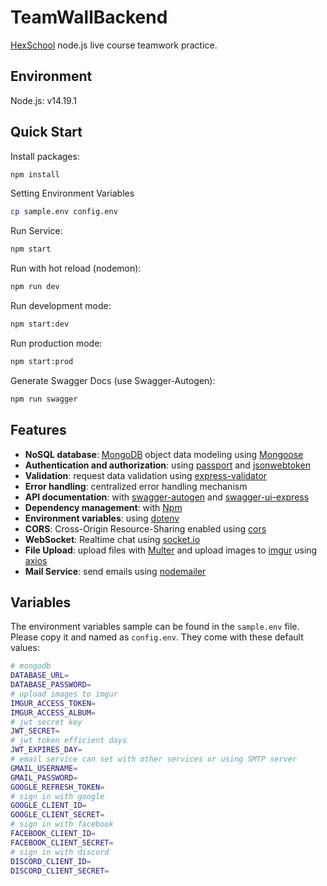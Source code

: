 # TeamWallBackend
[HexSchool](https://www.hexschool.com/) node.js live course teamwork practice.

## Environment
Node.js: v14.19.1

## Quick Start

Install packages:

```sh
npm install
```

Setting Environment Variables
```sh
cp sample.env config.env
```

Run Service:

```sh
npm start
```

Run with hot reload (nodemon):

```sh
npm run dev
```

Run development mode:

```sh
npm start:dev
```

Run production mode:

```sh
npm start:prod
```

Generate Swagger Docs (use Swagger-Autogen):

```sh
npm run swagger
```

## Features

- **NoSQL database**: [MongoDB](https://www.mongodb.com) object data modeling using [Mongoose](https://mongoosejs.com)
- **Authentication and authorization**: using [passport](http://www.passportjs.org) and [jsonwebtoken](https://github.com/auth0/node-jsonwebtoken)
- **Validation**: request data validation using [express-validator](https://github.com/express-validator/express-validator)
- **Error handling**: centralized error handling mechanism
- **API documentation**: with [swagger-autogen](https://github.com/davibaltar/swagger-autogen) and [swagger-ui-express](https://github.com/scottie1984/swagger-ui-express)
- **Dependency management**: with [Npm](https://www.npmjs.com/)
- **Environment variables**: using [dotenv](https://github.com/motdotla/dotenv)
- **CORS**: Cross-Origin Resource-Sharing enabled using [cors](https://github.com/expressjs/cors)
- **WebSocket**: Realtime chat using [socket.io](https://socket.io/)
- **File Upload**: upload files with [Multer](https://github.com/expressjs/multer) and upload images to [imgur](https://imgur.com/) using [axios](https://github.com/axios/axios)
- **Mail Service**: send emails using [nodemailer](https://github.com/nodemailer/nodemailer)

## Variables

The environment variables sample can be found in the `sample.env` file. Please copy it and named as `config.env`. They come with these default values:

```bash
# mongodb
DATABASE_URL=
DATABASE_PASSWORD=
# upload images to imgur
IMGUR_ACCESS_TOKEN=
IMGUR_ACCESS_ALBUM=
# jwt secret key
JWT_SECRET=
# jwt token efficient days
JWT_EXPIRES_DAY=
# email service can set with other services or using SMTP server
GMAIL_USERNAME=
GMAIL_PASSWORD=
GOOGLE_REFRESH_TOKEN=
# sign in with google
GOOGLE_CLIENT_ID=
GOOGLE_CLIENT_SECRET=
# sign in with facebook
FACEBOOK_CLIENT_ID=
FACEBOOK_CLIENT_SECRET=
# sign in with discord
DISCORD_CLIENT_ID=
DISCORD_CLIENT_SECRET=
```
